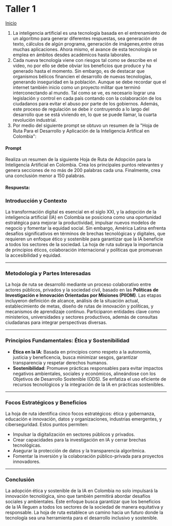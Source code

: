 # Taller 1
[Inicio](/README.md)
1. La inteligencia artificial es una tecnología basada en el entrenamiento de un algoritmo para generar diferentes respuestas, sea generación de texto, cálculos de algún programa, generación de imágenes,entre otras muchas aplicaciones. Ahora mismo, el avance de esta tecnología se emplea en ámbitos desdes académicos hasta laborales.
2. Cada nueva tecnología viene con riesgos tal como se describe en el video, no por ello se debe obviar los beneficios que produce y ha generado hasta el momento. Sin embargo, es de destacar que organismos bélicos financien el desarrollo de nuevas tecnologías, generando inseguridad en la población. Aunque se debe recordar que el internet también inicio como un proyecto militar que terminó interconectando al mundo. Tal como se ve, es necesario lograr una legislación y control en cada país contando con la colaboración de los ciudadanos para evitar el abuso por parte de los gobiernos. Además, este proceso de regulación se debe ir contruyendo a lo largo del desarrollo que se está viviendo en, lo que se puede llamar, la cuarta revolución industrial.
3. Por medio del siguiente prompt se obtuvo un resumen de la "Hoja de Ruta Para el Desarrollo y Aplicación de la Inteligencia Artifical en Colombia":
#### Prompt
Realiza un resumen de la siguiente Hoja de Ruta de Adopción para la Inteligencia Artificial en Colombia. Crea los principales puntos relevantes y genera secciones de no más de 200 palabras cada una. Finalmente, crea una conclusión menor a 150 palabras.
#### Respuesta:

### Introducción y Contexto
La transformación digital es esencial en el siglo XXI, y la adopción de la inteligencia artificial (IA) en Colombia se posiciona como una oportunidad estratégica para mejorar la productividad, impulsar nuevos modelos de negocio y fomentar la equidad social. Sin embargo, América Latina enfrenta desafíos significativos en términos de brechas tecnológicas y digitales, que requieren un enfoque ético y sostenible para garantizar que la IA beneficie a todos los sectores de la sociedad. La hoja de ruta subraya la importancia de principios éticos, colaboración internacional y políticas que promuevan la accesibilidad y equidad.

---

### Metodología y Partes Interesadas
La hoja de ruta se desarrolló mediante un proceso colaborativo entre actores públicos, privados y la sociedad civil, basado en las **Políticas de Investigación e Innovación Orientadas por Misiones (PIIOM)**. Las etapas incluyeron definición de alcance, análisis de la situación actual, establecimiento de metas, diseño de rutas de innovación y políticas, y mecanismos de aprendizaje continuo. Participaron entidades clave como ministerios, universidades y sectores productivos, además de consultas ciudadanas para integrar perspectivas diversas.

---

### Principios Fundamentales: Ética y Sostenibilidad
- **Ética en la IA**: Basada en principios como respeto a la autonomía, justicia y beneficencia, busca minimizar sesgos, garantizar transparencia y respetar derechos humanos.
- **Sostenibilidad**: Promueve prácticas responsables para evitar impactos negativos ambientales, sociales y económicos, alineándose con los Objetivos de Desarrollo Sostenible (ODS). Se enfatiza el uso eficiente de recursos tecnológicos y la integración de la IA en prácticas sostenibles.

---

### Focos Estratégicos y Beneficios
La hoja de ruta identifica cinco focos estratégicos: ética y gobernanza, educación e innovación, datos y organizaciones, industrias emergentes, y ciberseguridad. Estos puntos permiten:
- Impulsar la digitalización en sectores públicos y privados.
- Crear capacidades para la investigación en IA y cerrar brechas tecnológicas.
- Asegurar la protección de datos y la transparencia algorítmica.
- Fomentar la inversión y la colaboración público-privada para proyectos innovadores.

---

### Conclusión
La adopción ética y sostenible de la IA en Colombia no solo impulsará la innovación tecnológica, sino que también permitirá abordar desafíos sociales y ambientales. Este enfoque busca garantizar que los beneficios de la IA lleguen a todos los sectores de la sociedad de manera equitativa y responsable. La hoja de ruta establece un camino hacia un futuro donde la tecnología sea una herramienta para el desarrollo inclusivo y sostenible. 
